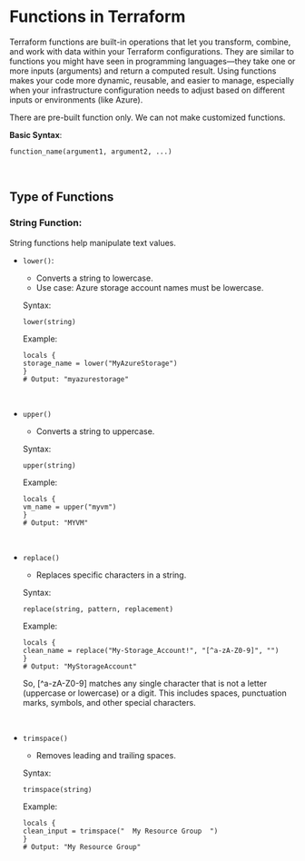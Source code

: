 # Functions in Terraform

Terraform functions are built-in operations that let you transform, combine, and work with data within your Terraform configurations. They are similar to functions you might have seen in programming languages—they take one or more inputs (arguments) and return a computed result. Using functions makes your code more dynamic, reusable, and easier to manage, especially when your infrastructure configuration needs to adjust based on different inputs or environments (like Azure).

There are pre-built function only. We can not make customized functions.

**Basic Syntax**:

```
function_name(argument1, argument2, ...)
```

<br>

## Type of Functions

### String Function:

  String functions help manipulate text values.

- ```lower()```:

  - Converts a string to lowercase.
  - Use case: Azure storage account names must be lowercase.
   
  Syntax:
  ```
  lower(string)
  ```

  Example:

  ```
  locals {
  storage_name = lower("MyAzureStorage")
  }
  # Output: "myazurestorage"
  ```

<br>

- ```upper()```

  - Converts a string to uppercase.
 
  Syntax:
  ```
  upper(string)
  ```

  Example:

  ```
  locals {
  vm_name = upper("myvm")
  }
  # Output: "MYVM"
  ```

<br>

- ```replace()```

  - Replaces specific characters in a string.
 
  Syntax:
  ```
  replace(string, pattern, replacement)
  ```

  Example:

  ```
  locals {
  clean_name = replace("My-Storage_Account!", "[^a-zA-Z0-9]", "")
  }
  # Output: "MyStorageAccount"
  ```

  So, [^a-zA-Z0-9] matches any single character that is not a letter (uppercase or lowercase) or a digit. This includes spaces, punctuation marks, symbols, and other special characters.

<br>

- ```trimspace()```

  - Removes leading and trailing spaces.
 
  Syntax:
  ```
  trimspace(string)
  ```

  Example:

  ```
  locals {
  clean_input = trimspace("  My Resource Group  ")
  }
  # Output: "My Resource Group"
  ```

  

